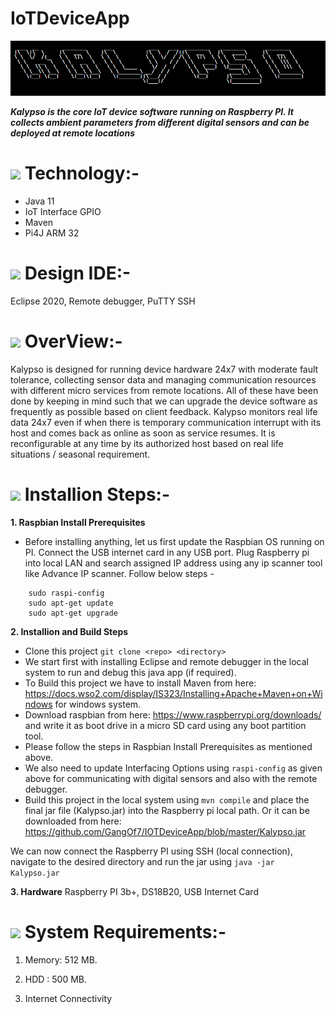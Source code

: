 # IoTDeviceApp
<img src="https://github.com/GangOf7/IOTDeviceApp/blob/master/Banner.png"/> 

***Kalypso is the core IoT device software running on Raspberry PI. It collects ambient parameters from different digital sensors and can be deployed at remote locations***

# <img src="https://img.icons8.com/dotty/80/000000/relay-home-automation.png"/> Technology:-
- Java 11
- IoT Interface GPIO
- Maven
- Pi4J ARM 32

# <img src="https://img.icons8.com/cotton/64/000000/laptop-coding.png"/> Design IDE:-
Eclipse 2020, Remote debugger, PuTTY SSH

# <img src="https://img.icons8.com/nolan/96/futures.png"/> OverView:-
Kalypso is designed for running device hardware 24x7 with moderate fault tolerance, collecting sensor data and managing communication resources with different micro services from remote locations.
All of these have been done by keeping in mind such that we can upgrade the device software as frequently as possible based on client feedback. 
Kalypso monitors real life data 24x7 even if when there is temporary communication interrupt with its host and comes back as online as soon as service resumes.
It is reconfigurable at any time by its authorized host based on real life situations / seasonal requirement.

# <img src="https://img.icons8.com/cotton/64/000000/installing-updates.png"/> Installion Steps:-

 **1. Raspbian Install Prerequisites**
 - Before installing anything, let us first update the Raspbian OS running on PI. Connect the USB internet card in any USB port. Plug Raspberry pi into local LAN and search assigned IP address using any ip scanner tool like Advance IP scanner. Follow below steps -
```
    sudo raspi-config
    sudo apt-get update
    sudo apt-get upgrade
 ```
  
  **2. Installion and Build Steps**
 
 - Clone this project  ```git clone <repo> <directory>```
 - We start first with installing Eclipse and remote debugger in the local system to run and debug this java app (if required).
 - To Build this project we have to install Maven from here: https://docs.wso2.com/display/IS323/Installing+Apache+Maven+on+Windows for windows system.
 - Download raspbian from here: https://www.raspberrypi.org/downloads/ and write it as boot drive in a micro SD card using any boot partition tool. 
 - Please follow the steps in Raspbian Install Prerequisites as mentioned above.
 - We also need to update Interfacing Options using  ```raspi-config```  as given above for communicating with digital sensors and also with the remote debugger.
 - Build this project in the local system using  ```mvn compile```  and place the final jar file (Kalypso.jar) into the Raspberry pi local path. Or it can be downloaded from here: https://github.com/GangOf7/IOTDeviceApp/blob/master/Kalypso.jar
 
 We can now connect the Raspberry PI using SSH (local connection), navigate to the desired directory and run the jar using  ``` java -jar Kalypso.jar ```  
 
 **3. Hardware**
 Raspberry PI 3b+, DS18B20, USB Internet Card
 

# <img src="https://img.icons8.com/nolan/96/system-task.png"/>  System Requirements:-
 
  1) Memory: 512 MB.
  
  2) HDD : 500 MB.
  
  3) Internet Connectivity


